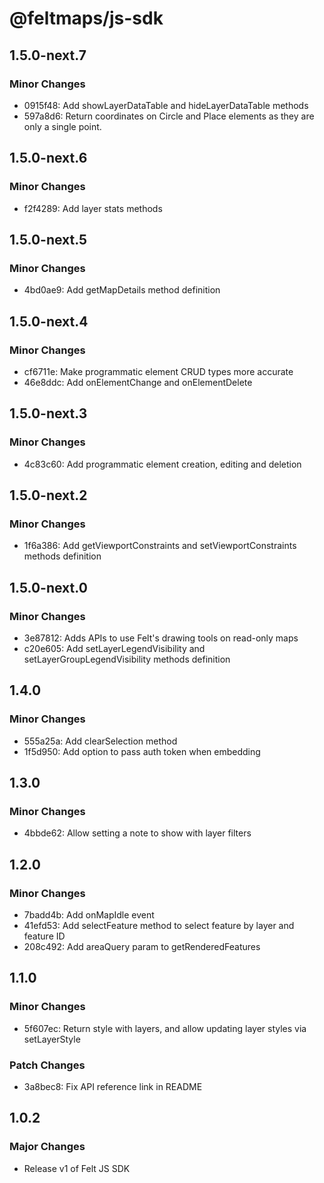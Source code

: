# @feltmaps/js-sdk

## 1.5.0-next.7

### Minor Changes

- 0915f48: Add showLayerDataTable and hideLayerDataTable methods
- 597a8d6: Return coordinates on Circle and Place elements as they are only a single point.

## 1.5.0-next.6

### Minor Changes

- f2f4289: Add layer stats methods

## 1.5.0-next.5

### Minor Changes

- 4bd0ae9: Add getMapDetails method definition

## 1.5.0-next.4

### Minor Changes

- cf6711e: Make programmatic element CRUD types more accurate
- 46e8ddc: Add onElementChange and onElementDelete

## 1.5.0-next.3

### Minor Changes

- 4c83c60: Add programmatic element creation, editing and deletion

## 1.5.0-next.2

### Minor Changes

- 1f6a386: Add getViewportConstraints and setViewportConstraints methods definition

## 1.5.0-next.0

### Minor Changes

- 3e87812: Adds APIs to use Felt's drawing tools on read-only maps
- c20e605: Add setLayerLegendVisibility and setLayerGroupLegendVisibility methods definition

## 1.4.0

### Minor Changes

- 555a25a: Add clearSelection method
- 1f5d950: Add option to pass auth token when embedding

## 1.3.0

### Minor Changes

- 4bbde62: Allow setting a note to show with layer filters

## 1.2.0

### Minor Changes

- 7badd4b: Add onMapIdle event
- 41efd53: Add selectFeature method to select feature by layer and feature ID
- 208c492: Add areaQuery param to getRenderedFeatures

## 1.1.0

### Minor Changes

- 5f607ec: Return style with layers, and allow updating layer styles via setLayerStyle

### Patch Changes

- 3a8bec8: Fix API reference link in README

## 1.0.2

### Major Changes

- Release v1 of Felt JS SDK

